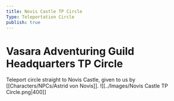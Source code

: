 ```yaml
---
title: Novis Castle TP Circle
Type: Teleportation Circle
publish: true
---
```


# Vasara Adventuring Guild Headquarters TP Circle

Teleport circle straight to Novis Castle, given to us by [[Characters/NPCs/Astrid von Novis]]. 
![[../Images/Novis Castle TP Circle.png|400]]

